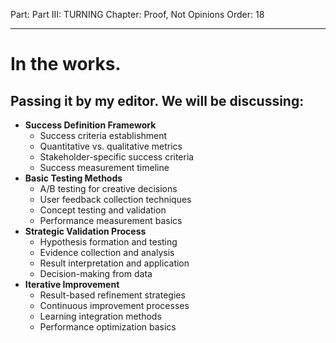 Part: Part III: TURNING
Chapter: Proof, Not Opinions
Order: 18

---

# In the works.

## Passing it by my editor. We will be discussing:

- **Success Definition Framework**
  - Success criteria establishment
  - Quantitative vs. qualitative metrics
  - Stakeholder-specific success criteria
  - Success measurement timeline
- **Basic Testing Methods**
  - A/B testing for creative decisions
  - User feedback collection techniques
  - Concept testing and validation
  - Performance measurement basics
- **Strategic Validation Process**
  - Hypothesis formation and testing
  - Evidence collection and analysis
  - Result interpretation and application
  - Decision-making from data
- **Iterative Improvement**
  - Result-based refinement strategies
  - Continuous improvement processes
  - Learning integration methods
  - Performance optimization basics

<div style="height: 120px;"></div>
